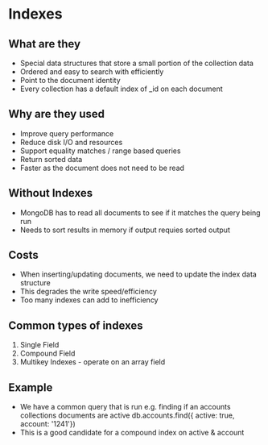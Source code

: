 # Indexes

## What are they

- Special data structures that store a small portion of the collection data
- Ordered and easy to search with efficiently
- Point to the document identity
- Every collection has a default index of \_id on each document

## Why are they used

- Improve query performance
- Reduce disk I/O and resources
- Support equality matches / range based queries
- Return sorted data
- Faster as the document does not need to be read

## Without Indexes

- MongoDB has to read all documents to see if it matches the query being run
- Needs to sort results in memory if output requies sorted output

## Costs

- When inserting/updating documents, we need to update the index data structure
- This degrades the write speed/efficiency
- Too many indexes can add to inefficiency

## Common types of indexes

1. Single Field
2. Compound Field
3. Multikey Indexes - operate on an array field

## Example

- We have a common query that is run e.g. finding if an accounts collections documents are active db.accounts.find({ active: true, account: '1241'})
- This is a good candidate for a compound index on active & account
